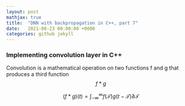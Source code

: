 ```yaml
---
layout: post
mathjax: true
title:  "DNN with backpropagation in C++, part 7"
date:   2021-08-23 00:00:00 +0000
categories: github jekyll
---
```


### Implementing convolution layer in C++

Convolution is a mathematical operation on two functions f and g that produces a third function $$f*g$$

$$
 (f * g)(t) = \int_{-\infty}^{\infty} f(\mathcal{T})g(t-\mathcal{T}) \partial \mathcal{T}
$$